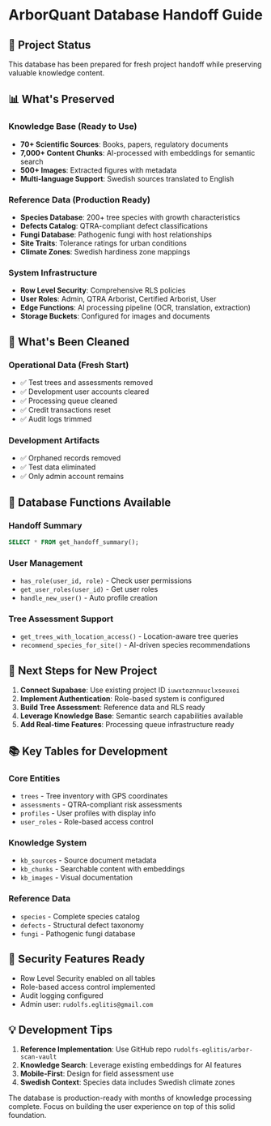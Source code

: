 # ArborQuant Database Handoff Guide

## 🎯 Project Status
This database has been prepared for fresh project handoff while preserving valuable knowledge content.

## 📊 What's Preserved

### Knowledge Base (Ready to Use)
- **70+ Scientific Sources**: Books, papers, regulatory documents
- **7,000+ Content Chunks**: AI-processed with embeddings for semantic search
- **500+ Images**: Extracted figures with metadata
- **Multi-language Support**: Swedish sources translated to English

### Reference Data (Production Ready)
- **Species Database**: 200+ tree species with growth characteristics
- **Defects Catalog**: QTRA-compliant defect classifications
- **Fungi Database**: Pathogenic fungi with host relationships
- **Site Traits**: Tolerance ratings for urban conditions
- **Climate Zones**: Swedish hardiness zone mappings

### System Infrastructure
- **Row Level Security**: Comprehensive RLS policies
- **User Roles**: Admin, QTRA Arborist, Certified Arborist, User
- **Edge Functions**: AI processing pipeline (OCR, translation, extraction)
- **Storage Buckets**: Configured for images and documents

## 🧹 What's Been Cleaned

### Operational Data (Fresh Start)
- ✅ Test trees and assessments removed
- ✅ Development user accounts cleared
- ✅ Processing queue cleaned
- ✅ Credit transactions reset
- ✅ Audit logs trimmed

### Development Artifacts
- ✅ Orphaned records removed
- ✅ Test data eliminated
- ✅ Only admin account remains

## 🔧 Database Functions Available

### Handoff Summary
```sql
SELECT * FROM get_handoff_summary();
```

### User Management
- `has_role(user_id, role)` - Check user permissions
- `get_user_roles(user_id)` - Get user roles
- `handle_new_user()` - Auto profile creation

### Tree Assessment Support
- `get_trees_with_location_access()` - Location-aware tree queries
- `recommend_species_for_site()` - AI-driven species recommendations

## 🚀 Next Steps for New Project

1. **Connect Supabase**: Use existing project ID `iuwxtoznnuuclxseuxoi`
2. **Implement Authentication**: Role-based system is configured
3. **Build Tree Assessment**: Reference data and RLS ready
4. **Leverage Knowledge Base**: Semantic search capabilities available
5. **Add Real-time Features**: Processing queue infrastructure ready

## 📚 Key Tables for Development

### Core Entities
- `trees` - Tree inventory with GPS coordinates
- `assessments` - QTRA-compliant risk assessments  
- `profiles` - User profiles with display info
- `user_roles` - Role-based access control

### Knowledge System
- `kb_sources` - Source document metadata
- `kb_chunks` - Searchable content with embeddings
- `kb_images` - Visual documentation

### Reference Data
- `species` - Complete species catalog
- `defects` - Structural defect taxonomy
- `fungi` - Pathogenic fungi database

## 🔐 Security Features Ready

- Row Level Security enabled on all tables
- Role-based access control implemented
- Audit logging configured
- Admin user: `rudolfs.eglitis@gmail.com`

## 💡 Development Tips

1. **Reference Implementation**: Use GitHub repo `rudolfs-eglitis/arbor-scan-vault`
2. **Knowledge Search**: Leverage existing embeddings for AI features
3. **Mobile-First**: Design for field assessment use
4. **Swedish Context**: Species data includes Swedish climate zones

The database is production-ready with months of knowledge processing complete. Focus on building the user experience on top of this solid foundation.